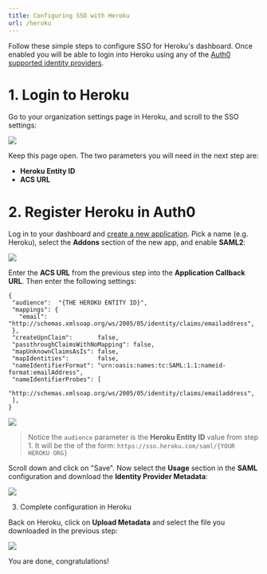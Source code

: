 ```yaml
---
title: Configuring SSO with Heroku
url: /heroku
---
```


Follow these simple steps to configure SSO for Heroku's dashboard. Once enabled you will be able to login into Heroku using any of the [Auth0 supported identity providers](identityproviders).

# 1. Login to Heroku 

Go to your organization settings page in Heroku, and scroll to the SSO settings:

![](media/saml/saml-apps/heroku/heroku-dashboard.png)

Keep this page open. The two parameters you will need in the next step are:

* __Heroku Entity ID__
* __ACS URL__

# 2. Register Heroku in Auth0 

Log in to your dashboard and [create a new application](${uiURL}/#/applications). Pick a name (e.g. Heroku), select the __Addons__ section of the new app, and enable __SAML2__:

![](media/saml/saml-apps/heroku/auth0-dashboard.png)

 Enter the __ACS URL__ from the previous step into the __Application Callback URL__. Then enter the following settings:

```
{
 "audience":  "{THE HEROKU ENTITY ID}",
 "mappings": {
   "email":       "http://schemas.xmlsoap.org/ws/2005/05/identity/claims/emailaddress",
 },
 "createUpnClaim":       false,
 "passthroughClaimsWithNoMapping": false,
 "mapUnknownClaimsAsIs": false,
 "mapIdentities":        false,
 "nameIdentifierFormat": "urn:oasis:names:tc:SAML:1.1:nameid-format:emailAddress",
 "nameIdentifierProbes": [
   "http://schemas.xmlsoap.org/ws/2005/05/identity/claims/emailaddress",
 ],
}
```

![](media/saml/saml-apps/heroku/auth0-dashboard-saml.png)

> Notice the `audience` parameter is the __Heroku Entity ID__ value from step 1. It will be the of the form: `https://sso.heroku.com/saml/{YOUR HEROKU ORG}`

Scroll down and click on "Save". Now select the __Usage__ section in the __SAML__ configuration and download the __Identity Provider Metadata__: 

![](media/saml/saml-apps/heroku/auth0-dashboard-saml-usage.png)

3. Complete configuration in Heroku

Back on Heroku, click on __Upload Metadata__ and select the file you downloaded in the previous step:

![](media/saml/saml-apps/heroku/heroku-dashboard-metadata.png)

You are done, congratulations!
